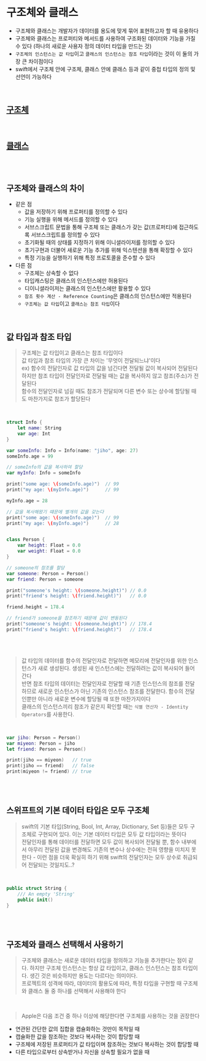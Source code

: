 # 구조체와 클래스
- 구조체와 클래스는 개발자가 데이터를 용도에 맞게 묶어 표현하고자 할 때 유용하다  
- 구조체와 클래스는 프로퍼티와 메서드를 사용하여 구조화된 데이터와 기능을 가질 수 있다 (하나의 새로운 사용자 정의 데이터 타입을 만드는 것)  
- `구조체의 인스턴스는 값 타입`이고 `클래스의 인스턴스는 참조 타입`이라는 것이 이 둘의 가장 큰 차이점이다  
- swift에서 구조체 안에 구조체, 클래스 안에 클래스 등과 같이 중첩 타입의 정의 및 선언이 가능하다

<br>

## [구조체](https://github.com/jihoooo97/TIL/blob/main/Swift/구조체와%20클래스/구조체.md)
<br>

## [클래스](https://github.com/jihoooo97/TIL/blob/main/Swift/구조체와%20클래스/클래스.md)
<br><br>


## 구조체와 클래스의 차이
- 같은 점
  - 값을 저장하기 위해 프로퍼티를 정의할 수 있다
  - 기능 실행을 위해 메서드를 정의할 수 있다
  - 서브스크립트 문법을 통해 구조체 또는 클래스가 갖는 값(프로퍼티)에 접근하도록 서브스크립트를 정의할 수 있다
  - 초기화될 때의 상태를 지정하기 위해 이니셜라이저를 정의할 수 있다
  - 초기구현과 더불어 새로운 기능 추가를 위해 익스텐션을 통해 확장할 수 있다
  - 특정 기능을 실행하기 위해 특정 프로토콜을 준수할 수 있다
- 다른 점
  - 구조체는 상속할 수 없다
  - 타입캐스팅은 클래스의 인스턴스에만 허용된다
  - 디이니셜라이저는 클래스의 인스턴스에만 활용할 수 있다
  - `참조 횟수 계산 - Reference Counting`은 클래스의 인스턴스에만 적용된다
  - `구조체는 값 타입`이고 `클래스는 참조 타입`이다

<br>


## 값 타입과 참조 타입
> 구조체는 값 타입이고 클래스는 참조 타입이다  
> 값 타입과 참조 타입의 가장 큰 차이는 '무엇이 전달되느냐'이다  
> ex) 함수의 전달인자로 값 타입의 값을 넘긴다면 전달될 값이 복사되어 전달된다
> 하지만 참조 타입이 전달인자로 전달될 때는 값을 복사하지 않고 참조(주소)가 전달된다  
> 함수의 전달인자로 넘길 때도 참조가 전달되며 다른 변수 또는 상수에 할당될 때도 마찬가지로 참조가 할당된다

<br>

```swift
struct Info {
    let name: String
    var age: Int
}

var someInfo: Info = Info(name: "jiho", age: 27)
someInfo.age = 99

// someInfo의 값을 복사하여 할당
var myInfo: Info = someInfo

print("some age: \(someInfo.age)")  // 99
print("my age: \(myInfo.age)")      // 99

myInfo.age = 28

// 값을 복사해왔기 떄문에 별개의 값을 갖는다
print("some age: \(someInfo.age)")  // 99
print("my age: \(myInfo.age)")      // 28


class Person {
    var height: Float = 0.0
    var weight: Float = 0.0
}

// someone의 참조를 할당
var someone: Person = Person()
var friend: Person = someone

print("someone's height: \(someone.height)") // 0.0
print("friend's height: \(friend.height)")   // 0.0

friend.height = 178.4

// friend가 someone을 참조하기 때문에 값이 변동된다
print("someone's height: \(someone.height)") // 178.4
print("friend's height: \(friend.height)")   // 178.4
```
<br><br>


> 값 타입의 데이터를 함수의 전달인자로 전달하면 메모리에 전달인자를 위한 인스턴스가 새로 생성된다. 생성된 새 인스턴스에는 전달하려는 값이 복사되어 들어간다  
> 반면 참조 타입의 데이터는 전달인자로 전달할 때 기존 인스턴스의 참조를 전달하므로 새로운 인스턴스가 아닌 기존의 인스턴스 참조를 전달한다. 함수의 전달인뿐만 아니라 새로운 변수에 할당될 때 또한 마찬가지이다  
> 클래스의 인스턴스끼리 참조가 같은지 확인할 때는 `식별 연산자 - Identity Operators`를 사용한다.

<br>

```swift
var jiho: Person = Person()
var miyeon: Person = jiho
let friend: Person = Person()

print(jiho == miyeon)   // true
print(jiho == friend)   // false
print(miyeon != friend) // true
```
<br><br>


## 스위프트의 기본 데이터 타입은 모두 구조체
> swift의 기본 타입(String, Bool, Int, Array, Dictionary, Set 등)들은 모두 구조체로 구현되어 있다. 이는 기본 데이터 타입은 모두 값 타입이라는 뜻이다  
> 전달인자를 통해 데이터를 전달하면 모두 값이 복사되어 전달될 뿐, 함수 내부에서 아무리 전달된 값을 변경해도 기존의 변수나 상수에는 전혀 영향을 미치지 못한다 - 이런 점을 더욱 확실히 하기 위해 swift의 전달인자는 모두 상수로 취급되어 전달되는 것일지도..?  

<br>

```swift
public struct String {
    /// An empty 'String'
    public init()
}
```
<br><br>


## 구조체와 클래스 선택해서 사용하기
> 구조체와 클래스는 새로운 데이터 타입을 정의하고 기능을 추가한다는 점이 같다. 하지만 구조체 인스턴스는 항상 값 타입이고, 클래스 인스턴스는 참조 타입이다. 생긴 것은 비슷하지만 용도는 다르다는 의미이다.  
> 프로젝트의 성격에 따라, 데이터의 활용도에 따라, 특정 타입을 구현할 때 구조체와 클래스 둘 중 하나를 선택해서 사용해야 한다

<br>

> Apple은 다음 조건 중 하나 이상에 해당한다면 구조체를 사용하는 것을 권장한다
- 연관된 간단한 값의 집합을 캡슐화하는 것만이 목적일 때
- 캡슐화한 값을 참조하는 것보다 복사하는 것이 합당할 때
- 구조체에 저장된 프로퍼티가 값 타입이며 참조하는 것보다 복사하는 것이 합당할 때
- 다른 타입으로부터 상속받거나 자신을 상속할 필요가 없을 때

